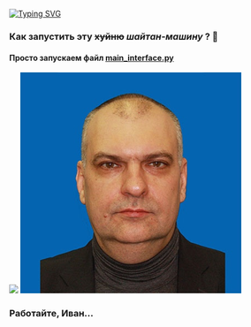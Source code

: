 [![Typing SVG](https://readme-typing-svg.demolab.com?font=Fira+Code&size=35&duration=3500&pause=20&width=442&lines=%D0%9C%D0%BD%D0%B5+%D0%BF%D0%BE%D1%85%D1%83%D0%B9;%D0%9C%D0%BD%D0%B5+%D0%B2%D0%BE%D0%BE%D0%B1%D1%89%D0%B5+%D0%BF%D0%BE%D0%B5%D0%B1%D0%B0%D1%82%D1%8C;%D0%9F%D0%BE%D1%88%D0%B5%D0%BB+%D0%BD%D0%B0%D1%85%D1%83%D0%B9)](https://git.io/typing-svg)
### Как запустить эту ~~хуйню~~ ***шайтан-машину*** ? 🫠

#### Просто запускаем файл **[main_interface.py](https://github.com/ashrov/game_guesser/blob/main/client/interface/main_interface.py)** 
![](/Users/sliwmen/Desktop/21A69D7E-30CD-43EC-8EE5-9A3AB61DA854.jpeg)
![Image alt](https://github.com/ashrov/game_guesser/blob/main/client/interface/res/21A69D7E-30CD-43EC-8EE5-9A3AB61DA854.jpeg)
### Работайте, Иван... ###

